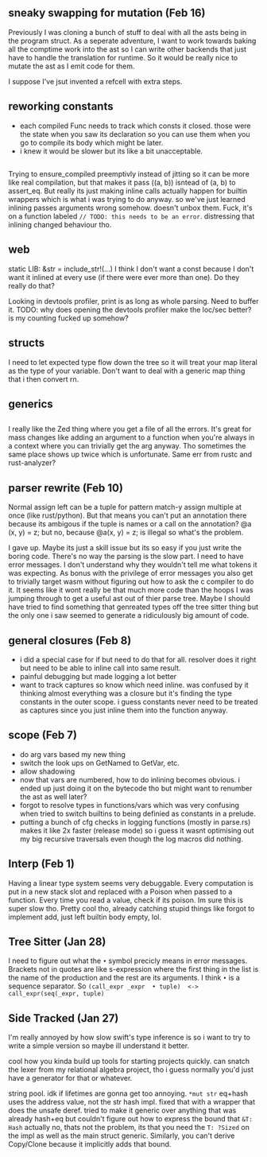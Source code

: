 
## sneaky swapping for mutation (Feb 16)

Previously I was cloning a bunch of stuff to deal with all the asts being in the program struct. 
As a seperate adventure, I want to work towards baking all the comptime work into the ast so I can write other backends 
that just have to handle the translation for runtime. So it would be really nice to mutate the ast as I emit code for them.

I suppose I've jsut invented a refcell with extra steps. 

## reworking constants

- each compiled Func needs to track which consts it closed.
 those were the state when you saw its declaration so you can use them when you go to compile its body which might be later. 
- i knew it would be slower but its like a bit unacceptable. 
 
##

Trying to ensure_compiled preemptivly instead of jitting so it can be more like real compilation,
but that makes it pass ((a, b)) isntead of (a, b) to assert_eq. But really its just making 
inline calls actually happen for builtin wrappers which is what i was trying to do anyway.
so we've just learned inlining passes arguments wrong somehow. doesn't unbox them. 
Fuck, it's on a function labeled `// TODO: this needs to be an error`.
distressing that inlining changed behaviour tho. 

## web

static LIB: &str = include_str!(...)
I think I don't want a const because I don't want it inlined at every use (if there were ever more than one).
Do they really do that?

Looking in devtools profiler, print is as long as whole parsing. Need to buffer it. 
TODO: why does opening the devtools profiler make the loc/sec better? is my counting fucked up somehow?

## structs

I need to let expected type flow down the tree so it will treat your map literal as the type of your variable. 
Don't want to deal with a generic map thing that i then convert rn.

## generics

## 

I really like the Zed thing where you get a file of all the errors. 
It's great for mass changes like adding an argument to a function when you're always in a context where you can trivially get the arg anyway. 
Tho sometimes the same place shows up twice which is unfortunate. 
Same err from rustc and rust-analyzer? 

## parser rewrite (Feb 10)

Normal assign left can be a tuple for pattern match-y assign multiple at once (like rust/python).
But that means you can't put an annotation there because its ambigous if the tuple is names or a call on the annotation?
@a    (x, y) = z;   but no, because @a(x, y)   = z; is illegal so what's the problem. 

I gave up. Maybe its just a skill issue but its so easy if you just write the boring code. 
There's no way the parsing is the slow part. I need to have error messages. 
I don't understand why they wouldn't tell me what tokens it was expecting. 
As bonus with the privilege of error messages you also get to trivially target wasm without figuring out how to ask the c compiler to do it. 
It seems like it wont really be that much more code than the hoops I was jumping through to get a useful ast out of thier parse tree.
Maybe I should have tried to find something that genreated types off the tree sitter thing but the only one i saw seemed to 
generate a ridiculously big amount of code. 

## general closures (Feb 8)

- i did a special case for if but need to do that for all. 
  resolver does it right but need to be able to inline call into same result. 
- painful debugging but made logging a lot better
- want to track captures so know which need inline. 
  was confused by it thinking almost everything was a closure but it's finding the type constants in the outer scope. 
  i guess constants never need to be treated as captures since you just inline them into the function anyway. 

## scope (Feb 7)

- do arg vars based my new thing
- switch the look ups on GetNamed to GetVar, etc. 
- allow shadowing 
- now that vars are numbered, how to do inlining becomes obvious. 
 i ended up just doing it on the bytecode tho but might want to renumber the ast as well later? 
 - forgot to resolve types in functions/vars which was very confusing when tried to switch builtins to being definied as constants in a prelude. 
- putting a bunch of cfg checks in logging functions (mostly in parse.rs) makes it like 2x faster (release mode) 
  so i guess it wasnt optimising out my big recursive traversals even though the log macros did nothing. 
  
 
## Interp (Feb 1)

Having a linear type system seems very debuggable. 
Every computation is put in a new stack slot and replaced with a Poison when passed to a function. 
Every time you read a value, check if its poison. 
Im sure this is super slow tho. 
Pretty cool tho, already catching stupid things like forgot to implement add, just left builtin body empty, lol. 

## Tree Sitter (Jan 28)

I need to figure out what the `•` symbol precicly means in error messages. Brackets not in quotes are like s-expression where the first thing in the list is the name of the production and the rest are its arguments. I think `•` is a sequence separator. So `(call_expr _expr  • tuple)  <-> call_expr(seq(_expr, tuple)`

## Side Tracked (Jan 27)

I'm really annoyed by how slow swift's type inference is so i want to try to write a simple version so maybe ill understand it better. 

cool how you kinda build up tools for starting projects quickly. 
can snatch the lexer from my relational algebra project, tho i guess normally you'd just have a generator for that or whatever. 

string pool. 
idk if lifetimes are gonna get too annoying. 
`*mut str` eq+hash uses the address value, not the str hash impl.
fixed that with a wrapper that does the unsafe deref. 
tried to make it generic over anything that was already hash+eq but couldn't figure out how to express the bound that `&T: Hash`
actually no, thats not the problem, its that you need the `T: ?Sized` on the impl as well as the main struct generic. Similarly, you can't derive Copy/Clone 
because it implicitly adds that bound. 


